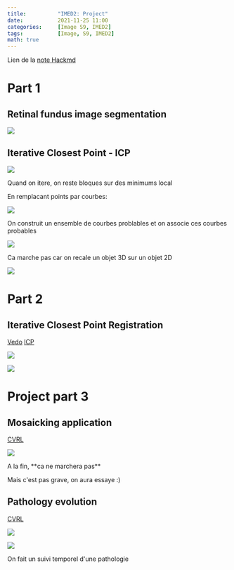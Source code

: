```yaml
---
title:          "IMED2: Project"
date:           2021-11-25 11:00
categories:     [Image S9, IMED2]
tags:           [Image, S9, IMED2]
math: true
---
```


Lien de la [note Hackmd](https://hackmd.io/@lemasymasa/B1xHaAn_F)

# Part 1
## Retinal fundus image segmentation

![](https://i.imgur.com/jYTbkNu.png)

## Iterative Closest Point - ICP

![](https://i.imgur.com/6IVRysx.png)

Quand on itere, on reste bloques sur des minimums local

En remplacant points par courbes:

![](https://i.imgur.com/PScgsbe.png)

On construit un ensemble de courbes problables et on associe ces courbes probables

![](https://i.imgur.com/d6SNtCv.png)

Ca marche pas car on recale un objet 3D sur un objet 2D

![](https://i.imgur.com/wpcnOWY.png)

# Part 2

## Iterative Closest Point Registration

[Vedo](https://github.com/marcomusy/vedo)
[ICP](https://github.com/ClayFlanningan/icp)

![](https://i.imgur.com/Ge2l95H.png)

![](https://i.imgur.com/Jrn80tD.png)

# Project part 3

## Mosaicking application

[CVRL](https://projects.ics.forth.gr/cvrl/fire/)

![](https://i.imgur.com/aCe6CeB.png)

<div class="alert alert-danger" role="alert" markdown="1">
A la fin, **ca ne marchera pas**
</div>

Mais c'est pas grave, on aura essaye :)

## Pathology evolution

[CVRL](https://projects.ics.forth.gr/cvrl/fire/)

![](https://i.imgur.com/0rISO0w.png)

![](https://i.imgur.com/CvdxnQk.png)

<div class="alert alert-info" role="alert" markdown="1">
On fait un suivi temporel d'une pathologie
</div>
